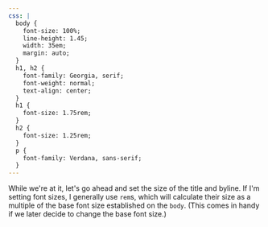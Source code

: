 ```yaml
---
css: |
  body {
    font-size: 100%;
    line-height: 1.45;
    width: 35em;
    margin: auto;
  }
  h1, h2 {
    font-family: Georgia, serif;
    font-weight: normal;
    text-align: center;
  }
  h1 {
    font-size: 1.75rem;
  }
  h2 {
    font-size: 1.25rem;
  }
  p {
    font-family: Verdana, sans-serif;
  }
---
```


While we're at it, let's go ahead and set the size of the title and byline. If I'm setting font sizes, I generally use `rem`s, which will calculate their size as a multiple of the base font size established on the `body`. (This comes in handy if we later decide to change the base font size.)